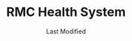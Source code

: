 ---
layout: location-page
date: Last Modified
description: "Local COVID-19 testing is available at RMC Health System in Anniston, Alabama, USA."
permalink: "locations/alabama/anniston/rmc-health-system/"
tags:
  - locations
  - alabama
title: RMC Health System
state: Alabama
stateAbbr: AL
hood: "Anniston"
address: "400 East 10th Street"
city: "Anniston"
zip: "36207"
mapUrl: "http://maps.apple.com/?q=RMC+Health+System&address=400+East+10th+Street,Anniston,Alabama,36207"
locationType: Drive-thru
phone: "256-235-5600"
website: "undefined"
onlineBooking: undefined
closed: undefined
closedUpdate: April 16th, 2020
notes: "Requires referral from a primary health provider. Requires doctor's referral."
days: Weekdays
hours: 8:30AM-4:30PM
ctaMessage: Call 256-235-5600
ctaUrl: "tel:256-235-5600"
---